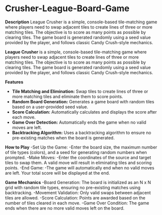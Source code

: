 # Crusher-League-Board-Game

**Description**
League Crusher is a simple, console-based tile-matching game where players need to swap adjacent tiles to create lines of three or more matching tiles. The objective is to score as many points as possible by clearing tiles. The game board is generated randomly using a seed value provided by the player, and follows classic Candy Crush-style mechanics.

**League Crusher** is a simple, console-based tile-matching game where players need to swap adjacent tiles to create lines of three or more matching tiles. The objective is to score as many points as possible by clearing tiles. The game board is generated randomly using a seed value provided by the player, and follows classic Candy Crush-style mechanics.

**Features**

- **Tile Matching and Elimination:** Swap tiles to create lines of three or more matching tiles and eliminate them to score points.
- **Random Board Generation:** Generates a game board with random tiles based on a user-provided seed value.
- **Score Calculation:** Automatically calculates and displays the score after each move.
- **Game Over Detection:** Automatically ends the game when no valid moves are left.
- **Backtracking Algorithm:** Uses a backtracking algorithm to ensure no pre-existing matches when the board is generated.

**How to Play**
-Set Up the Game:
-Enter the board size, the maximum number of tile types (colors), and a seed for generating random numbers when prompted.
-Make Moves:
-Enter the coordinates of the source and target tiles to swap them. A valid move will result in eliminating tiles and scoring points.
-End Game:
-The game will automatically end when no valid moves are left. Your total score will be displayed at the end.

**Game Mechanics**
-Board Generation: The board is initialized as an N x N grid with random tile types, ensuring no pre-existing matches using backtracking.
-Movement Validation: Only valid swaps between adjacent tiles are allowed.
-Score Calculation: Points are awarded based on the number of tiles cleared in each move.
-Game Over Condition: The game ends when there are no more valid moves left on the board.
